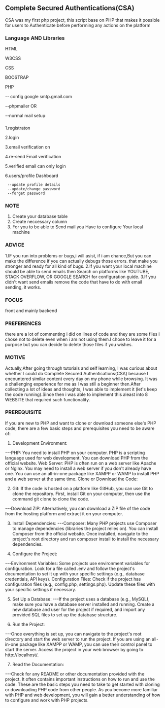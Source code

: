 ## Complete Secured Authentications(CSA)
CSA was my first php project, this script base on PHP that makes it possible
for users to Authenticate before performing any actions on the platform


### Language AND Libraries
HTML

W3CSS

CSS

BOOSTRAP

PHP

 
  -- config google smtp.gmail.com
  
  --phpmailer OR
  
  --normal mail setup



###
1.registraton

2.login

3.email verification on 

4.re-send Email verification

5.verified email can only login

6.users/profile  Dashboard

     --update profile details
     --update/change password
     --forget password
  




### NOTE
1. Create your database table 
2. Create neccessary column
3. For you to be able to Send mail you Have to configure Your local machine





### ADVICE
1.IF you run into problems or bugs,i will asist, if i am chance,But you can make the difference if you can 
actually debugs those errors. that make you stronger and ready for all kind of bugs.
2.If you want your local machine should be able to send emails then Search on platforms like YOUTUBE,
STACK OVERFLOW, OR GOOGLE SEARCH for configuration guide.
3.If you didn't want send emails remove the  code that have to do with email sending, it works.




### FOCUS
 front and mainly backend



### PREFERENCES
there are a lot of commenting i did on lines of code and they are some files i chose not to delete even
when i am not using them.I chose to leave it for a purpose but you can decide to delete those files
if you wishes.


### MOTIVE
 Actually,After going through tutorials and self learning, I was curious about whether 
 I could do Complete Secured Authentications(CSA) because I encountered similar
 content every day on my phone while browsing. It was a challenging experience for me as I was
 still a beginner then.After collecting a lot of ideas and thoughts, I was able to implement it (let's keep the code running).Since then i was able to implement this aleast into 8 WEBSITE that required such functionality. 



### PREREQUISITE
If you are new to PHP and want to clone or download someone else's PHP code, there are a few basic steps and prerequisites you need to be aware of:

1. Development Environment:

---PHP: You need to install PHP on your computer. PHP is a scripting language used for web development. You can download PHP from the official website.
Web Server: PHP is often run on a web server like Apache or Nginx. You may need to install a web server if you don't already have one. You can use an all-in-one package like XAMPP or WAMP to install PHP and a web server at the same time.
Clone or Download the Code:

2. Git: If the code is hosted on a platform like GitHub, you can use Git to clone the repository. First, install Git on your computer, then use the command git clone <repository-url> to clone the code.

---Download ZIP: Alternatively, you can download a ZIP file of the code from the hosting platform and extract it on your computer.

3. Install Dependencies:
---Composer: Many PHP projects use Composer to manage dependencies (libraries the project relies on). You can install Composer from the official website.
Once installed, navigate to the project's root directory and run composer install to install the necessary dependencies.

4. Configure the Project:

---Environment Variables: Some projects use environment variables for configuration. Look for a file called .env and follow the project's documentation to set it up with your specific settings (e.g., database credentials, API keys).
Configuration Files: Check if the project has configuration files (e.g., config.php, settings.php). Update these files with your specific settings if necessary.

5. Set Up a Database:
---If the project uses a database (e.g., MySQL), make sure you have a database server installed and running.
Create a new database and user for the project if required, and import any provided SQL files to set up the database structure.

6. Run the Project:

---Once everything is set up, you can navigate to the project's root directory and start the web server to run the project. If you are using an all-in-one package like XAMPP or WAMP, you can use their control panel to start the server.
Access the project in your web browser by going to http://localhost/<project-directory>.

7. Read the Documentation:

---Check for any README or other documentation provided with the project. It often contains important instructions on how to run and use the code.
These are the basic steps you need to take to get started with cloning or downloading PHP code from other people. As you become more familiar with PHP and web development, you will gain a better understanding of how to configure and work with PHP projects.

